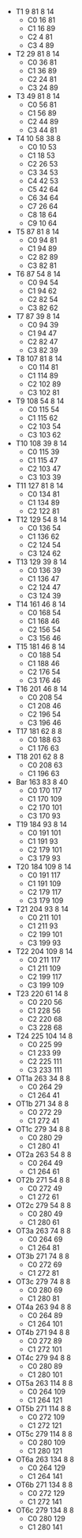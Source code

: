 ﻿* T1 9 81 8 14 
    * C0 16 81 
    * C1 16 89 
    * C2 4 81 
    * C3 4 89 
* T2 29 81 8 14 
    * C0 36 81 
    * C1 36 89 
    * C2 24 81 
    * C3 24 89 
* T3 49 81 8 14 
    * C0 56 81 
    * C1 56 89 
    * C2 44 89 
    * C3 44 81 
* T4 10 58 38 8 
    * C0 10 53 
    * C1 18 53 
    * C2 26 53 
    * C3 34 53 
    * C4 42 53 
    * C5 42 64 
    * C6 34 64 
    * C7 26 64 
    * C8 18 64 
    * C9 10 64 
* T5 87 81 8 14 
    * C0 94 81 
    * C1 94 89 
    * C2 82 89 
    * C3 82 81 
* T6 87 54 8 14 
    * C0 94 54 
    * C1 94 62 
    * C2 82 54 
    * C3 82 62 
* T7 87 39 8 14 
    * C0 94 39 
    * C1 94 47 
    * C2 82 47 
    * C3 82 39 
* T8 107 81 8 14 
    * C0 114 81 
    * C1 114 89 
    * C2 102 89 
    * C3 102 81 
* T9 108 54 8 14 
    * C0 115 54 
    * C1 115 62 
    * C2 103 54 
    * C3 103 62 
* T10 108 39 8 14 
    * C0 115 39 
    * C1 115 47 
    * C2 103 47 
    * C3 103 39 
* T11 127 81 8 14 
    * C0 134 81 
    * C1 134 89 
    * C2 122 81 
* T12 129 54 8 14 
    * C0 136 54 
    * C1 136 62 
    * C2 124 54 
    * C3 124 62 
* T13 129 39 8 14 
    * C0 136 39 
    * C1 136 47 
    * C2 124 47 
    * C3 124 39 
* T14 161 46 8 14 
    * C0 168 54 
    * C1 168 46 
    * C2 156 54 
    * C3 156 46 
* T15 181 46 8 14 
    * C0 188 54 
    * C1 188 46 
    * C2 176 54 
    * C3 176 46 
* T16 201 46 8 14 
    * C0 208 54 
    * C1 208 46 
    * C2 196 54 
    * C3 196 46 
* T17 181 62 8 8 
    * C0 188 63 
    * C1 176 63 
* T18 201 62 8 8 
    * C0 208 63 
    * C1 196 63 
* Bar 163 83 8 40 
    * C0 170 117 
    * C1 170 109 
    * C2 170 101 
    * C3 170 93 
* T19 184 93 8 14 
    * C0 191 101 
    * C1 191 93 
    * C2 179 101 
    * C3 179 93 
* T20 184 109 8 14 
    * C0 191 117 
    * C1 191 109 
    * C2 179 117 
    * C3 179 109 
* T21 204 93 8 14 
    * C0 211 101 
    * C1 211 93 
    * C2 199 101 
    * C3 199 93 
* T22 204 109 8 14 
    * C0 211 117 
    * C1 211 109 
    * C2 199 117 
    * C3 199 109 
* T23 220 61 14 8 
    * C0 220 56 
    * C1 228 56 
    * C2 220 68 
    * C3 228 68 
* T24 225 104 14 8 
    * C0 225 99 
    * C1 233 99 
    * C2 225 111 
    * C3 233 111 
* OT1a 263 34 8 8 
    * C0 264 29 
    * C1 264 41 
* OT1b 271 34 8 8 
    * C0 272 29 
    * C1 272 41 
* OT1c 279 34 8 8 
    * C0 280 29 
    * C1 280 41 
* OT2a 263 54 8 8 
    * C0 264 49 
    * C1 264 61 
* OT2b 271 54 8 8 
    * C0 272 49 
    * C1 272 61 
* OT2c 279 54 8 8 
    * C0 280 49 
    * C1 280 61 
* OT3a 263 74 8 8 
    * C0 264 69 
    * C1 264 81 
* OT3b 271 74 8 8 
    * C0 272 69 
    * C1 272 81 
* OT3c 279 74 8 8 
    * C0 280 69 
    * C1 280 81 
* OT4a 263 94 8 8 
    * C0 264 89 
    * C1 264 101 
* OT4b 271 94 8 8 
    * C0 272 89 
    * C1 272 101 
* OT4c 279 94 8 8 
    * C0 280 89 
    * C1 280 101 
* OT5a 263 114 8 8 
    * C0 264 109 
    * C1 264 121 
* OT5b 271 114 8 8 
    * C0 272 109 
    * C1 272 121 
* OT5c 279 114 8 8 
    * C0 280 109 
    * C1 280 121 
* OT6a 263 134 8 8 
    * C0 264 129 
    * C1 264 141 
* OT6b 271 134 8 8 
    * C0 272 129 
    * C1 272 141 
* OT6c 279 134 8 8 
    * C0 280 129 
    * C1 280 141 